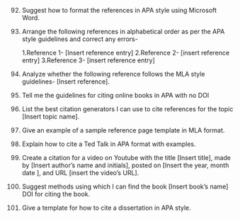 92. Suggest how to format the references in APA style using Microsoft Word. 

93. Arrange the following references in alphabetical order as per the APA style guidelines and correct any errors-  

    1.Reference 1- [Insert reference entry]
    2.Reference 2- [insert reference entry] 
    3.Reference 3- [insert reference entry]

94. Analyze whether the following reference follows the MLA style guidelines- [Insert reference]. 

95. Tell me the guidelines for citing online books in APA with no DOI

96. List the best citation generators I can use to cite references for the topic [Insert topic name]. 

97. Give an example of a sample reference page template in MLA format. 

98. Explain how to cite a Ted Talk in APA format with examples. 

99. Create a citation for a video on Youtube with the title [Insert title], made by [Insert author’s name and initials], posted on [Insert the year, month date ], and URL [insert the video’s URL]. 

100. Suggest methods using which I can find the book [Insert book’s name] DOI for citing the book. 

101. Give a template for how to cite a dissertation in APA style. 
